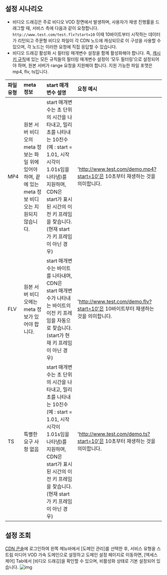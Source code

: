 ## 설정 시나리오

- 비디오 드래깅은 주로 비디오 VOD 장면에서 발생하며, 사용자가 재생 진행률을 드래그할 때, 서비스 측에 다음과 같이 요청합니다.
`http://www.test.com/test.flv?start=10`
  이때 10바이트부터 시작하는 데이터가 리턴되고 주문형 비디오 파일이 각 CDN 노드에 캐싱되므로 이 구성을 사용할 수 있으며, 각 노드는 이러한 요청에 직접 응답할 수 있습니다.
- 비디오 드래깅 활성화 시 필터링 매개변수 설정을 함께 활성화해야 합니다. 즉, [캐시 키 규칙](https://intl.cloud.tencent.com/document/product/228/35316)에 있는 모든 규칙들의 필터링 매개변수 설정이 ‘모두 필터링’으로 설정되어야 하며, 원본 서버가 range 요청을 지원해야 합니다. 지원 가능한 파일 포맷은 mp4, flv, ts입니다.

| 파일 유형 | meta 정보                                                    | start 매개변수 설명                                               | 요청 예시                                                     |     
| :------- | :----------------------------------------------------------- | :----------------------------------------------------------- | :----------------------------------------------------------- |
| MP4      | 원본 서버 비디오의 meta 정보는 파일 위에 있어야 하며, 끝에 있는 meta 정보 비디오는 지원되지 않습니다. | start 매개변수는 초 단위의 시간을 나타내고, 밀리 초를 나타내는 10진수(예 : start = 1.01, 시작 시각이 1.01s임을 나타냄)를 지원하며, CDN은 start가 표시된 시간의 이전 키 프레임을 찾습니다.(현재 start가 키 프레임이 아닌 경우) | 'http://www.test.com/demo.mp4?start=10'은 10초부터 재생하는 것을 의미합니다. |
| FLV | 원본 서버 비디오에는 meta 정보가 있어야 합니다. | start 매개변수는 바이트를 나타내며, CDN은 start 매개변수가 나타내는 바이트의 이전 키 프레임을 자동으로 찾습니다.(start가 현재 키 프레임이 아닌 경우) | 'http://www.test.com/demo.flv?start=10'은 10바이트부터 재생하는 것을 의미합니다. |
| TS | 특별한 요구 사항 없음 | start 매개변수는 초 단위의 시간을 나타내고, 밀리 초를 나타내는 10진수(예 : start = 1.01, 시작 시각이 1.01s임을 나타냄)를 지원하며, CDN은 start가 표시된 시간의 이전 키 프레임을 찾습니다.(현재 start가 키 프레임이 아닌 경우) | 'http://www.test.com/demo.ts?start=10'은 10초부터 재생하는 것을 의미합니다. |


## 설정 조회
[CDN 콘솔](https://console.cloud.tencent.com/cdn)에 로그인하여 왼쪽 메뉴바에서 [도메인 관리]를 선택한 후, 서비스 유형을 스트림 미디어 VOD 가속 도메인으로 설정하고 도메인 설정 페이지로 이동하면, [액세스 제어] Tab에서 [비디오 드래깅]을 확인할 수 있으며, 비활성화 상태로 기본 설정되어 있습니다.
![img](https://main.qcloudimg.com/raw/515a46c56b93b9932f5bbcab39a8293e.png)
